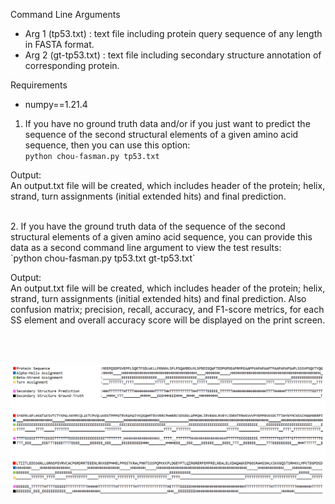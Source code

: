 Command Line Arguments 
- Arg 1 (tp53.txt) : text file including protein query sequence of any length in FASTA format. 
- Arg 2 (gt-tp53.txt) : text file including secondary structure annotation of corresponding protein.

Requirements 
- numpy==1.21.4

1. If you have no ground truth data and/or if you just want to predict the sequence of the second structural elements of a given amino acid sequence, then you can use this option:<br>
`python chou-fasman.py tp53.txt`

Output: <br>
An output.txt file will be created, which includes header of the protein; helix, strand, turn assignments (initial extended hits) and final prediction.

<br>
2. If you have the ground truth data of the sequence of the second structural elements of a given amino acid sequence, you can provide this data as a second command line argument to view the test results:<br>
`python chou-fasman.py tp53.txt gt-tp53.txt`

Output:<br>
An output.txt file will be created, which includes header of the protein; helix, strand, turn assignments (initial extended hits) and final prediction. Also confusion matrix; precision, recall, accuracy, and F1-score metrics, for each SS element and overall accuracy score will be displayed on the print screen.

<br><br>
<p align="center">
  <img src="/images/out.PNG">
</p>
